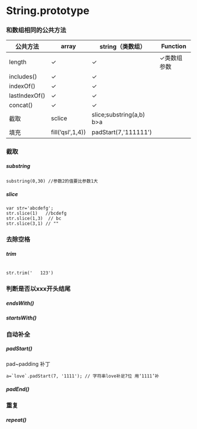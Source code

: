 # String.prototype
### 和数组相同的公共方法

|公共方法|array|string（类数组）|Function|
|----|----|-----|-----|
|length|✓|✓|✓类数组参数|
|includes()|✓|✓||
|indexOf()|✓|✓||
|lastIndexOf()|✓|✓||
|concat()|✓|✓||
|截取|sclice|slice;substring(a,b) b>a||
|填充|fill(’qsl’,1,4))|padStart(7,'111111')|


### 截取
##### substring
```
substring(0,30) //参数2的值要比参数1大
```

##### slice

```
var str='abcdefg'; 
str.slice(1)   //bcdefg      
str.slice(1,3)  // bc
str.slice(3,1) // ""
```

### 去除空格

##### trim

```

str.trim('   123')
```

### 判断是否以xxx开头结尾


##### endsWith()

##### startsWith()

### 自动补全
##### padStart()
pad~padding 补丁

    a=`love`.padStart(7, '1111'); // 字符串love补足7位 用‘1111’补
##### padEnd()

### 重复
##### repeat()


